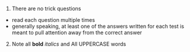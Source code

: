 1. There are no trick questions
- read each question multiple times
- generally speaking, at least one of the answers written for each test is meant to pull attention away from the correct answer

2. Note all **bold** *italics* and All UPPERCASE words

